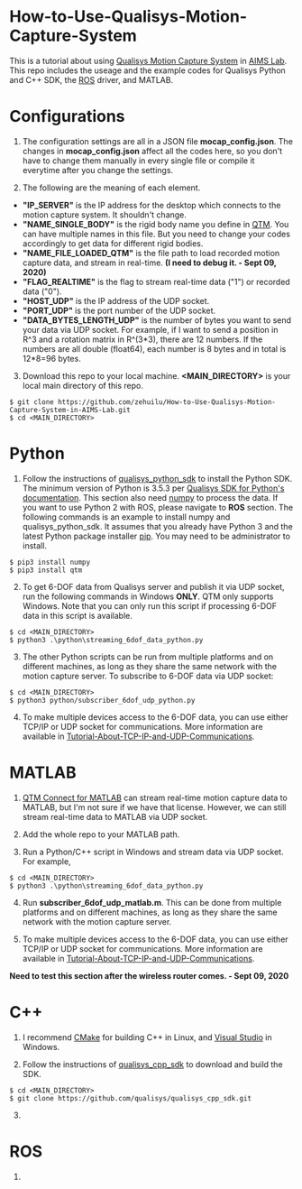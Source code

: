 # How-to-Use-Qualisys-Motion-Capture-System
This is a tutorial about using [Qualisys Motion Capture System](https://www.qualisys.com/) in [AIMS Lab](https://engineering.purdue.edu/AIMS). This repo includes the useage and the example codes for Qualisys Python and C++ SDK, the [ROS](https://www.ros.org/) driver, and MATLAB.


# Configurations
1. The configuration settings are all in a JSON file **mocap_config.json**. The changes in **mocap_config.json** affect all the codes here, so you don't have to change them manually in every single file or compile it everytime after you change the settings.

2. The following are the meaning of each element.
* **"IP_SERVER"** is the IP address for the desktop which connects to the motion capture system. It shouldn't change.
* **"NAME_SINGLE_BODY"** is the rigid body name you define in [QTM](https://www.qualisys.com/software/qualisys-track-manager/). You can have multiple names in this file. But you need to change your codes accordingly to get data for different rigid bodies.
* **"NAME_FILE_LOADED_QTM"** is the file path to load recorded motion capture data, and stream in real-time. **(I need to debug it. - Sept 09, 2020)**
* **"FLAG_REALTIME"** is the flag to stream real-time data ("1") or recorded data ("0").
* **"HOST_UDP"** is the IP address of the UDP socket.
* **"PORT_UDP"** is the port number of the UDP socket.
* **"DATA_BYTES_LENGTH_UDP"** is the number of bytes you want to send your data via UDP socket. For example, if I want to send a position in R\^3 and a rotation matrix in R\^(3\*3), there are 12 numbers. If the numbers are all double (float64), each number is 8 bytes and in total is 12\*8=96 bytes. 

3. Download this repo to your local machine.  **<MAIN_DIRECTORY>** is your local main directory of this repo.
```
$ git clone https://github.com/zehuilu/How-to-Use-Qualisys-Motion-Capture-System-in-AIMS-Lab.git
$ cd <MAIN_DIRECTORY>
```


# Python
1. Follow the instructions of [qualisys_python_sdk](https://github.com/qualisys/qualisys_python_sdk) to install the Python SDK. The minimum version of Python is 3.5.3 per [Qualisys SDK for Python's documentation](https://qualisys.github.io/qualisys_python_sdk/index.html). This section also need [numpy](https://numpy.org/) to process the data. If you want to use Python 2 with ROS, please navigate to **ROS** section. The following commands is an example to install numpy and qualisys_python_sdk. It assumes that you already have Python 3 and the latest Python package installer [pip](https://pypi.org/project/pip/). You may need to be administrator to install.
```
$ pip3 install numpy
$ pip3 install qtm
```

2. To get 6-DOF data from Qualisys server and publish it via UDP socket, run the following commands in Windows **ONLY**. QTM only supports Windows.
Note that you can only run this script if processing 6-DOF data in this script is available.
```
$ cd <MAIN_DIRECTORY>
$ python3 .\python\streaming_6dof_data_python.py
```

3. The other Python scripts can be run from multiple platforms and on different machines, as long as they share the same network with the motion capture server. To subscribe to 6-DOF data via UDP socket:
```
$ cd <MAIN_DIRECTORY>
$ python3 python/subscriber_6dof_udp_python.py
```

4. To make multiple devices access to the 6-DOF data, you can use either TCP/IP or UDP socket for communications. More information are available in [Tutorial-About-TCP-IP-and-UDP-Communications](https://github.com/zehuilu/Tutorial-About-TCP-IP-and-UDP-Communications).


# MATLAB
1. [QTM Connect for MATLAB](https://www.qualisys.com/software/matlab/) can stream real-time motion capture data to MATLAB, but I'm not sure if we have that license. However, we can still stream real-time data to MATLAB via UDP socket.

2. Add the whole repo to your MATLAB path.

3. Run a Python/C++ script in Windows and stream data via UDP socket. For example,
```
$ cd <MAIN_DIRECTORY>
$ python3 .\python\streaming_6dof_data_python.py
```

4. Run **subscriber_6dof_udp_matlab.m**. This can be done from multiple platforms and on different machines, as long as they share the same network with the motion capture server.

5. To make multiple devices access to the 6-DOF data, you can use either TCP/IP or UDP socket for communications. More information are available in [Tutorial-About-TCP-IP-and-UDP-Communications](https://github.com/zehuilu/Tutorial-About-TCP-IP-and-UDP-Communications).

**Need to test this section after the wireless router comes. - Sept 09, 2020**


# C++
1. I recommend [CMake](https://cmake.org/) for building C++ in Linux, and [Visual Studio](https://visualstudio.microsoft.com/vs/) in Windows.

2. Follow the instructions of [qualisys_cpp_sdk](https://github.com/qualisys/qualisys_cpp_sdk) to download and build the SDK.
```
$ cd <MAIN_DIRECTORY>
$ git clone https://github.com/qualisys/qualisys_cpp_sdk.git
```

3. 

# ROS
1. 

